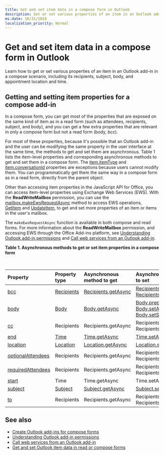 ```yaml
---
title: Get and set item data in a compose form in Outlook
description: Get or set various properties of an item in an Outlook add-in in a compose scenario, including its recipients, subject, body, and appointment location and time.
ms.date: 10/31/2019
localization_priority: Normal
---
```


# Get and set item data in a compose form in Outlook

Learn how to get or set various properties of an item in an Outlook add-in in a compose scenario, including its recipients, subject, body, and appointment location and time.

## Getting and setting item properties for a compose add-in

In a compose form, you can get most of the properties that are exposed on the same kind of item as in a read form (such as attendees, recipients, subject, and body), and you can get a few extra properties that are relevant in only a compose form but not a read form (body, bcc).

For most of these properties, because it's possible that an Outlook add-in and the user can be modifying the same property in the user interface at the same time, the methods to get and set them are asynchronous. Table 1 lists the item-level properties and corresponding asynchronous methods to get and set them in a compose form. The  [item.itemType](/office/dev/add-ins/reference/objectmodel/preview-requirement-set/Office.context.mailbox.item#itemtype-officemailboxenumsitemtype) and [item.conversationId](/office/dev/add-ins/reference/objectmodel/preview-requirement-set/Office.context.mailbox.item#nullable-conversationid-string) properties are exceptions because users cannot modify them. You can programmatically get them the same way in a compose form as in a read form, directly from the parent object.

Other than accessing item properties in the JavaScript API for Office, you can access item-level properties using Exchange Web Services (EWS). With the **ReadWriteMailbox** permission, you can use the [mailbox.makeEwsRequestAsync](/office/dev/add-ins/reference/objectmodel/preview-requirement-set/Office.context.mailbox#makeewsrequestasyncdata-callback-usercontext) method to access EWS operations, [GetItem](/exchange/client-developer/web-service-reference/getitem-operation) and [UpdateItem](/exchange/client-developer/web-service-reference/updateitem-operation), to get and set more properties of an item or items in the user's mailbox.

The `makeEwsRequestAsync` function is available in both compose and read forms. For more information about the **ReadWriteMailbox** permission, and accessing EWS through the Office Add-ins platform, see [Understanding Outlook add-in permissions](understanding-outlook-add-in-permissions.md) and [Call web services from an Outlook add-in](web-services.md).

**Table 1. Asynchronous methods to get or set item properties in a compose form**

<br/>

| Property | Property type | Asynchronous method to get | Asynchronous method(s) to set |
|:-----|:-----|:-----|:-----|
|[bcc](/office/dev/add-ins/reference/objectmodel/preview-requirement-set/Office.context.mailbox.item#bcc-recipients)|[Recipients](/javascript/api/outlook/office.Recipients)|[Recipients.getAsync](/javascript/api/outlook/office.Recipients#getasync-options--callback-)|[Recipients.addAsync](/javascript/api/outlook/office.Recipients#addasync-recipients--options--callback-), [Recipients.setAsync](/javascript/api/outlook/office.Recipients#setasync-recipients--options--callback-)|
|[body](/office/dev/add-ins/reference/objectmodel/preview-requirement-set/Office.context.mailbox.item#body-body)|[Body](/javascript/api/outlook/office.Body)|[Body.getAsync](/javascript/api/outlook/office.Body#getasync-coerciontype--options--callback-)|[Body.prependAsync](/javascript/api/outlook/office.Body#prependasync-data--options--callback-), [Body.setAsync](/javascript/api/outlook/office.Body#setasync-data--options--callback-), [Body.setSelectedDataAsync](/javascript/api/outlook/office.Body#setselecteddataasync-data--options--callback-)|
|[cc](/office/dev/add-ins/reference/objectmodel/preview-requirement-set/Office.context.mailbox.item#cc-arrayemailaddressdetailsrecipients)|Recipients|Recipients.getAsync|Recipients.addAsync Recipients.setAsync|
|[end](/office/dev/add-ins/reference/objectmodel/preview-requirement-set/Office.context.mailbox.item#end-datetime)|[Time](/javascript/api/outlook/office.Time)|[Time.getAsync](/javascript/api/outlook/office.Time#getasync-options--callback-)|[Time.setAsync](/javascript/api/outlook/office.Time#setasync-datetime--options--callback-)|
|[location](/office/dev/add-ins/reference/objectmodel/preview-requirement-set/Office.context.mailbox.item#location-stringlocation)|[Location](/javascript/api/outlook/office.Location)|[Location.getAsync](/javascript/api/outlook/office.Location#getasync-options--callback-)|[Location.setAsync](/javascript/api/outlook/office.Location#setasync-location--options--callback-)|
|[optionalAttendees](/office/dev/add-ins/reference/objectmodel/preview-requirement-set/Office.context.mailbox.item#optionalattendees-arrayemailaddressdetailsrecipients)|Recipients|Recipients.getAsync|Recipients.addAsync Recipients.setAsync|
|[requiredAttendees](/office/dev/add-ins/reference/objectmodel/preview-requirement-set/Office.context.mailbox.item#requiredattendees-arrayemailaddressdetailsrecipients)|Recipients|Recipients.getAsync|Recipients.addAsync Recipients.setAsync|
|[start](/office/dev/add-ins/reference/objectmodel/preview-requirement-set/Office.context.mailbox.item#start-datetime)|Time|Time.getAsync|Time.setAsync|
|[subject](/office/dev/add-ins/reference/objectmodel/preview-requirement-set/Office.context.mailbox.item#subject-stringsubject)|[Subject](/javascript/api/outlook/office.Subject)|[Subject.getAsync](/javascript/api/outlook/office.Subject#getasync-options--callback-)|[Subject.setAsync](/javascript/api/outlook/office.Subject#setasync-subject--options--callback-)|
|[to](/office/dev/add-ins/reference/objectmodel/preview-requirement-set/Office.context.mailbox.item#to-arrayemailaddressdetailsrecipients)|Recipients|Recipients.getAsync|Recipients.addAsync Recipients.setAsync|

## See also

- [Create Outlook add-ins for compose forms](compose-scenario.md)
- [Understanding Outlook add-in permissions](understanding-outlook-add-in-permissions.md)
- [Call web services from an Outlook add-in](web-services.md)
- [Get and set Outlook item data in read or compose forms](item-data.md)
